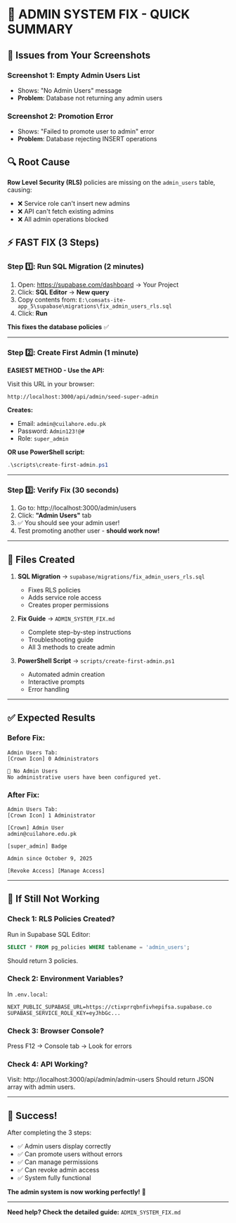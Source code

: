 # 🎯 ADMIN SYSTEM FIX - QUICK SUMMARY

## 📸 Issues from Your Screenshots

### Screenshot 1: Empty Admin Users List
- Shows: "No Admin Users" message
- **Problem**: Database not returning any admin users

### Screenshot 2: Promotion Error
- Shows: "Failed to promote user to admin" error
- **Problem**: Database rejecting INSERT operations

## 🔍 Root Cause

**Row Level Security (RLS)** policies are missing on the `admin_users` table, causing:
- ❌ Service role can't insert new admins
- ❌ API can't fetch existing admins
- ❌ All admin operations blocked

## ⚡ FAST FIX (3 Steps)

### Step 1️⃣: Run SQL Migration (2 minutes)

1. Open: https://supabase.com/dashboard → Your Project
2. Click: **SQL Editor** → **New query**
3. Copy contents from: `E:\comsats-ite-app_5\supabase\migrations\fix_admin_users_rls.sql`
4. Click: **Run**

**This fixes the database policies** ✅

---

### Step 2️⃣: Create First Admin (1 minute)

**EASIEST METHOD - Use the API:**

Visit this URL in your browser:
```
http://localhost:3000/api/admin/seed-super-admin
```

**Creates:**
- Email: `admin@cuilahore.edu.pk`
- Password: `Admin123!@#`
- Role: `super_admin`

**OR use PowerShell script:**
```powershell
.\scripts\create-first-admin.ps1
```

---

### Step 3️⃣: Verify Fix (30 seconds)

1. Go to: http://localhost:3000/admin/users
2. Click: **"Admin Users"** tab
3. ✅ You should see your admin user!
4. Test promoting another user - **should work now!**

---

## 📁 Files Created

1. **SQL Migration** → `supabase/migrations/fix_admin_users_rls.sql`
   - Fixes RLS policies
   - Adds service role access
   - Creates proper permissions

2. **Fix Guide** → `ADMIN_SYSTEM_FIX.md`
   - Complete step-by-step instructions
   - Troubleshooting guide
   - All 3 methods to create admin

3. **PowerShell Script** → `scripts/create-first-admin.ps1`
   - Automated admin creation
   - Interactive prompts
   - Error handling

---

## ✅ Expected Results

### Before Fix:
```
Admin Users Tab:
[Crown Icon] 0 Administrators

👑 No Admin Users
No administrative users have been configured yet.
```

### After Fix:
```
Admin Users Tab:
[Crown Icon] 1 Administrator

[Crown] Admin User
admin@cuilahore.edu.pk

[super_admin] Badge

Admin since October 9, 2025

[Revoke Access] [Manage Access]
```

---

## 🚨 If Still Not Working

### Check 1: RLS Policies Created?
Run in Supabase SQL Editor:
```sql
SELECT * FROM pg_policies WHERE tablename = 'admin_users';
```
Should return 3 policies.

### Check 2: Environment Variables?
In `.env.local`:
```env
NEXT_PUBLIC_SUPABASE_URL=https://ctixprrqbnfivhepifsa.supabase.co
SUPABASE_SERVICE_ROLE_KEY=eyJhbGc...
```

### Check 3: Browser Console?
Press F12 → Console tab → Look for errors

### Check 4: API Working?
Visit: http://localhost:3000/api/admin/admin-users
Should return JSON array with admin users.

---

## 🎉 Success!

After completing the 3 steps:
- ✅ Admin users display correctly
- ✅ Can promote users without errors
- ✅ Can manage permissions
- ✅ Can revoke admin access
- ✅ System fully functional

**The admin system is now working perfectly!** 🚀

---

**Need help? Check the detailed guide:** `ADMIN_SYSTEM_FIX.md`
